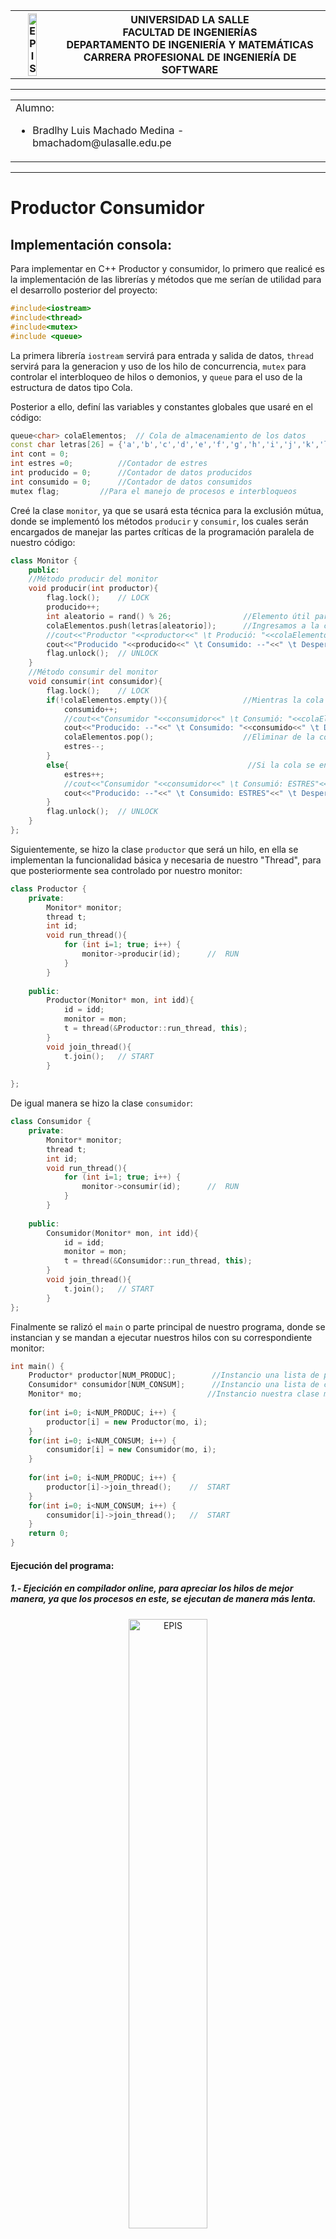 <div align="center">
<table>
    <theader>
        <tr>
            <th><img src="https://github.com/rescobedoulasalle/git_github/blob/main/ulasalle.png?raw=true" alt="EPIS" style="width:50%; height:auto"/></th>
            <th>
                <span style="font-weight:bold;">UNIVERSIDAD LA SALLE</span><br />
                <span style="font-weight:bold;">FACULTAD DE INGENIERÍAS</span><br />
                <span style="font-weight:bold;">DEPARTAMENTO DE INGENIERÍA Y MATEMÁTICAS</span><br />
                <span style="font-weight:bold;">CARRERA PROFESIONAL DE INGENIERÍA DE SOFTWARE</span>
            </th>            
        </tr>
    </theader>
    
</table>
</div>

-----------------------------------
<table>
</<tr>
<tr><td colspan="1">Alumno:
    <ul>
        <li>Bradlhy Luis Machado Medina  - bmachadom@ulasalle.edu.pe</li>
    </ul>
</td>
</<tr>
</table>

-----------------------------------
# Productor Consumidor

## Implementación consola:
Para implementar en C++ Productor y consumidor, lo primero que realicé es la implementación de las librerías y métodos que me serían de utilidad para el desarrollo posterior del proyecto:

```cpp
#include<iostream>
#include<thread>
#include<mutex>
#include <queue>
```

La primera librería ```iostream``` servirá para entrada y salida de datos, ```thread``` servirá para la generacion y uso de los hilo de concurrencia, ```mutex``` para controlar el interbloqueo de hilos o demonios, y ```queue``` para el uso de la estructura de datos tipo Cola.

Posterior a ello, definí las variables y constantes globales que usaré en el código:

```cpp
queue<char> colaElementos;	// Cola de almacenamiento de los datos
const char letras[26] = {'a','b','c','d','e','f','g','h','i','j','k','l','m','n','o','p','q','r','s','t','u','v','w','x','y','z'};	//Lista de datos
int cont = 0;
int estres =0;			//Contador de estres
int producido = 0;		//Contador de datos producidos
int consumido = 0;		//Contador de datos consumidos
mutex flag;			//Para el manejo de procesos e interbloqueos
```

Creé la clase ```monitor```, ya que se usará esta técnica para la exclusión mútua, donde se implementó los métodos ```producir``` y ```consumir```, los cuales serán encargados de manejar las partes críticas de la programación paralela de nuestro código:

```cpp
class Monitor {
	public:
	//Método producir del monitor
	void producir(int productor){
		flag.lock();	// LOCK
		producido++;
		int aleatorio = rand() % 26;                //Elemento útil para generar la letra random
		colaElementos.push(letras[aleatorio]);      //Ingresamos a la cola la letra random
		//cout<<"Productor "<<productor<<" \t Produció: "<<colaElementos.back()<<" \t Tamaño cola: "<<colaElementos.size()<<endl;
		cout<<"Producido "<<producido<<" \t Consumido: --"<<" \t Desperdicio: --"<<" \t Tamaño cola: "<<colaElementos.size()<<endl;
		flag.unlock();	// UNLOCK		
	}
	//Método consumir del monitor
	void consumir(int consumidor){
	    flag.lock();	// LOCK
		if(!colaElementos.empty()){                 //Mientras la cola no se encuentre vacía imprimir el último elemento
    		consumido++;
    		//cout<<"Consumidor "<<consumidor<<" \t Consumió: "<<colaElementos.front()<<" \t Tamaño cola: "<<colaElementos.size()<<endl;
    		cout<<"Producido: --"<<" \t Consumido: "<<consumido<<" \t Desperdicio: --"<<" \t Tamaño cola: "<<colaElementos.size()<<endl;
    		colaElementos.pop();                    //Eliminar de la cola el elemento final
		    estres--;
		}
		else{                                        //Si la cola se encuentre vacía consumidor estresado
		    estres++;
		    //cout<<"Consumidor "<<consumidor<<" \t Consumió: ESTRES"<<" \t Tamaño cola: "<<colaElementos.size()<<endl;
		    cout<<"Producido: --"<<" \t Consumido: ESTRES"<<" \t Desperdicio: "<<estres<<" \t Tamaño cola: "<<colaElementos.size()<<endl;
		}
		flag.unlock();	// UNLOCK		
	}
};
```

Siguientemente, se hizo la clase ```productor``` que será un hilo, en ella se implementan la funcionalidad básica y necesaria de nuestro "Thread", para que posteriormente sea controlado por nuestro monitor:

```cpp
class Productor {
	private:
		Monitor* monitor;
		thread t;
		int id;
		void run_thread(){			
			for (int i=1; true; i++) {
			    monitor->producir(id);		//	RUN
			}
		}
			
	public:
		Productor(Monitor* mon, int idd){
			id = idd;
			monitor = mon;
			t = thread(&Productor::run_thread, this);
		}
		void join_thread(){
			t.join();	// START
		}
		
};
```

De igual manera se hizo la clase ```consumidor```:
```cpp
class Consumidor {
	private:
		Monitor* monitor;
		thread t;
		int id;
		void run_thread(){			
			for (int i=1; true; i++) {
			    monitor->consumir(id);		//	RUN
			}
		}
			
	public:
		Consumidor(Monitor* mon, int idd){
			id = idd;
			monitor = mon;
			t = thread(&Consumidor::run_thread, this);
		}
		void join_thread(){
			t.join();	// START
		}
};
```

Finalmente se ralizó el ```main``` o parte principal de nuestro programa, donde se instancian y se mandan a ejecutar nuestros hilos con su correspondiente monitor:

```cpp
int main() {
	Productor* productor[NUM_PRODUC];        //Instancio una lista de productores de tamaño NUM_HILOS 
	Consumidor* consumidor[NUM_CONSUM];      //Instancio una lista de consumidores de tamaño NUM_HILOS 
	Monitor* mo;                            //Instancio nuestra clase monitor para controlar los estádos críticos
	
	for(int i=0; i<NUM_PRODUC; i++) {
		productor[i] = new Productor(mo, i);
	}
	for(int i=0; i<NUM_CONSUM; i++) {
		consumidor[i] = new Consumidor(mo, i);
	}
	
	for(int i=0; i<NUM_PRODUC; i++) {
		productor[i]->join_thread();	//	START
	}
	for(int i=0; i<NUM_CONSUM; i++) {
	    consumidor[i]->join_thread();	//	START
	}
	return 0;
}
```

#### Ejecución del programa:
##### 1.- Ejecición en compilador online, para apreciar los hilos de mejor manera, ya que los procesos en este, se ejecutan de manera más lenta.
<p align="center"> 
  <th><img src="https://github.com/BradlhyMachado/Examen-Final/blob/main/ejecucion_consola.JPG?raw=true" alt="EPIS" style="width:50%; height:auto"/></th>
</p>

##### 2.- Ejecición en mi máquina virtual (Ubuntu 20.04).
<p align="center"> 
  <th><img src="https://github.com/BradlhyMachado/Examen-Final/blob/main/ejecucion_consola_2.JPG?raw=true" alt="EPIS" style="width:50%; height:auto"/></th>
</p>

<p align="center"> 
  <th><img src="https://github.com/BradlhyMachado/Examen-Final/blob/main/ejecucion_consola_3.JPG?raw=true" alt="EPIS" style="width:50%; height:auto"/></th>
</p>

-----------------------------------
## Implementación Gráfica:
Para implementar el programa de "Consumidor-Productor". se me complicó un poco, ya que no tenía nuchos conocimientos de implementación de interfaces en ```C++```, por lo que despues de una ardua, larga y luchada investigación logré encontrar QT, herramienta con la cual se generan interfaces atractivas y bonitas en ```C++```, por lo que prosegí a instalarla en mi entorno de trabajo.

Luego de tener la herramienta instalada en mi máquina, empecé con el correspondiente desarrollo.
<p align="center"> 
  <th><img src="https://github.com/BradlhyMachado/Examen-Final/blob/main/qt_ubuntu.JPG?raw=true" alt="EPIS" style="width:50%; height:auto"/></th>
</p>

Creé el proyecto:
<p align="center"> 
  <th><img src="https://github.com/BradlhyMachado/Examen-Final/blob/main/qt_new_project.JPG?raw=true" alt="EPIS" style="width:50%; height:auto"/></th>
</p>

Y posterior a ello generé las nuevas clases y encabezados para productor, consumidor y los elementos necesarios para el buen funcionamiento de nuestro programa.

Los archivos resaltados, son los que vienen por defecto al crear el proyecto.
<p align="center"> 
  <th><img src="https://github.com/BradlhyMachado/Examen-Final/blob/main/qt_packages.JPG?raw=true" alt="EPIS" style="width:20%; height:auto"/></th>
</p>

Dado que QT tiene sus propios métodos, clases y funcionamientos y librerías, usé los ```QSemaphore```, ```Qthreads``` y ```Q...``` archivos necesarios para el funcionamiento.

En el encabezado ```Constantes.h``` definí los valores de auquellas variables que no pueden cambiar de valor durante la ejecución del programa, tales como el tamaño del buffer, y tamaño de los datos, que fueron establecidos como constantes.

```cpp
#ifndef CONSTANTES_H
#define CONSTANTES_H

const int DataSize = 100000;
const int BufferSize = 8192;

#endif // CONSTANTES_H
```
En cuanto a ```VariablesGlobales.h```, se definión los semáforos, y el buffer.

```cpp
#ifndef VARIABLESGLOBALES_H
#define VARIABLESGLOBALES_H

#include <QSemaphore>
#include "Constantes.h"

extern char buffer[BufferSize];

extern QSemaphore freeBytes;
extern QSemaphore usedBytes;

#endif // VARIABLESGLOBALES_H
```

En cuanto a ```productor.h``` es el encabezado de nuestra clase ```productor.cpp```, en otras palabras, allí es donde se define la estructura que se trabajará la clase.

```cpp
#ifndef PRODUCTOR_H
#define PRODUCTOR_H

#include <QThread>
#include <QTime>

class Productor : public QThread
{
    Q_OBJECT
public:
    explicit Productor(QObject *parent = 0);
    void run();

signals:
    void bufferFillCountChanged(int bCount);
    void producerCountChanged(int count);

public slots:
};

#endif // PRODUCTOR_H
```

de igual manera con ```consumidor.h```

```cpp
#ifndef CONSUMIDOR_H
#define CONSUMIDOR_H

#include <QThread>
#include <QTime>

class Consumidor : public QThread
{
    Q_OBJECT
public:
    explicit Consumidor(QObject *parent = 0);
    void run();

signals:
    //void stringConsumed(const QString &text;);
    void bufferFillCountChanged(int cCount);
    void consumerCountChanged(int count);
public slots:
};

#endif // CONSUMIDOR_H
```

En cuanto al paquete ```source```, allí es donde se encuentra la implementación de todas y cada una de las clases que vayamos a utilizar en el aplicativo.

```consumidor.cpp```
```cpp
#include "consumidor.h"
#include "VariablesGlobales.h"

Consumidor::Consumidor(QObject *parent) :
    QThread(parent)
{
}

//Correr hilo
void Consumidor::run(){
    for (int i = 0; i < DataSize; ++i) {
        usedBytes.acquire();
        fprintf(stderr, "%c", buffer[i % BufferSize]);
        freeBytes.release();
        emit bufferFillCountChanged(usedBytes.available());
        emit consumerCountChanged(i);
    }
    fprintf(stderr, "\n");
}
```

```productor.cpp```
```cpp
#include "productor.h"
#include "VariablesGlobales.h"

Productor::Productor(QObject *parent)
    :QThread(parent)
{
}

//Correr hilo
void Productor::run(){
    qsrand(QTime(0,0,0).secsTo(QTime::currentTime()));
    for (int i = 0; i < DataSize; ++i) {
        freeBytes.acquire();
        buffer[i % BufferSize] = "abcdefghijklmnopqrstuvwxyz"[(int)qrand() % 26];
        usedBytes.release();
        if(i % 20 == 0)
            emit bufferFillCountChanged(usedBytes.available());
            emit producerCountChanged(i);
    }
}
```
En cuanto a la parte gráfica, usé las funcionalidades y herramientas que brinda QT 
<p align="center"> 
  <th><img src="https://github.com/BradlhyMachado/Examen-Final/blob/main/qt_interface.JPG?raw=true" alt="EPIS" style="width:70%; height:auto"/></th>
</p>

Posterior a esto, conecté todos lo elementos, cree los eventos, y los configuré, con las señales y alertas correspondientes en el archivo principal de la parte gráfica ```mainwindow.cpp```.

```cpp
#include "mainwindow.h"
#include "ui_mainwindow.h"
#include "Constantes.h"

//TamañoBuffer: Màximo almacenamiento
char buffer[BufferSize];

QSemaphore freeBytes(BufferSize);
QSemaphore usedBytes;

MainWindow::MainWindow(QWidget *parent)
    : QMainWindow(parent)
    , ui(new Ui::MainWindow)
{
    ui->setupUi(this);

    //Definiendo rando del progress bar
    ui->Productor->setRange(0, DataSize);
    ui->Consumidor->setRange(0, DataSize);
    ui->Buffer->setRange(0, DataSize);

    //Creando Hilos
    mProductor = new Productor(this);
    mConsumidor = new Consumidor(this);

    //Conectando señales para el progress bar del "Buffer"
    connect(mProductor, SIGNAL(bufferFillCountChanged(int)), this, SLOT(on_Buffer_valueChanged(int)));
    connect(mConsumidor, SIGNAL(bufferFillCountChanged(int)),this, SLOT(on_Buffer_valueChanged(int)));

    //Conectando señales para el progress bar de "Consumidor y Productor"
    connect(mProductor, SIGNAL(producerCountChanged(int)),this, SLOT(on_Productor_valueChanged(int)));
    connect(mConsumidor, SIGNAL(consumerCountChanged(int)), this, SLOT(on_Consumidor_valueChanged(int)));
}

MainWindow::~MainWindow()
{
    delete ui;
    delete mProductor;
    delete mConsumidor;
}

void MainWindow::on_Buffer_valueChanged(int value)
{
    ui->Buffer->setValue(value);
}

void MainWindow::on_Productor_valueChanged(int value)
{
    ui->Productor->setValue(value);
}

void MainWindow::on_Consumidor_valueChanged(int value)
{
    ui->Consumidor->setValue(value);
}

//Boton de inicio
void MainWindow::on_iniciar_clicked()
{
    ui->iniciar->setEnabled(false); //Desactivando boton de inicio
    ui->detener->setEnabled(true);  //Activando boton de detener

    //Iniciando hilos
    mProductor->start();
    mConsumidor->start();
}

void MainWindow::on_detener_clicked()
{
    ui->iniciar->setEnabled(true);  //Activando boton de inicio
    ui->detener->setEnabled(false); //Desactivadno boton de detener

    //Terminando hilos
    mProductor->terminate();
    mConsumidor->terminate();
}
```

#### Ejecución del programa:

<p align="center"> 
  <th><img src="https://github.com/BradlhyMachado/Examen-Final/blob/main/ejecucion_GUI.JPG?raw=true" alt="EPIS" style="width:50%; height:auto"/></th>
</p>

<p align="center"> 
  <th><img src="https://github.com/BradlhyMachado/Examen-Final/blob/main/ejecucion_GUI_2.JPG?raw=true" alt="EPIS" style="width:50%; height:auto"/></th>
</p>

## Bibliografía:
- https://doc.qt.io/qt-6/qtcore-threads-semaphores-example.html
- https://doc.qt.io/qt-6/qthread.html

